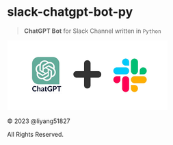 # slack-chatgpt-bot-py

> **ChatGPT Bot** for Slack Channel written in `Python`

![ChatGPT + Slack](logos.png)

&copy; 2023 @liyang51827

All Rights Reserved.
